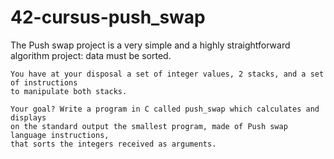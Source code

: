 # 42-cursus-push_swap

The Push swap project is a very simple and a highly straightforward algorithm project:
data must be sorted.


    You have at your disposal a set of integer values, 2 stacks, and a set of instructions
    to manipulate both stacks.

    Your goal? Write a program in C called push_swap which calculates and displays
    on the standard output the smallest program, made of Push swap language instructions,
    that sorts the integers received as arguments.
